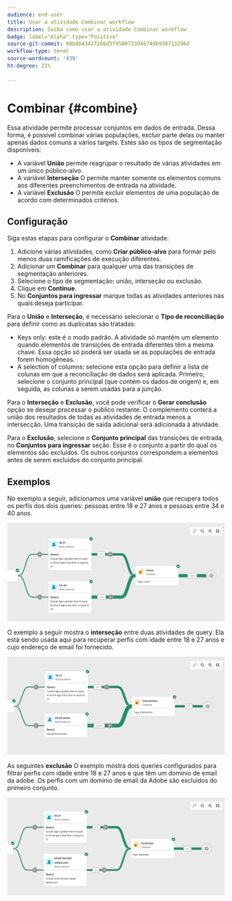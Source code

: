 ```yaml
---
audience: end-user
title: Usar a atividade Combinar workflow
description: Saiba como usar a atividade Combinar workflow
badge: label="Alpha" type="Positive"
source-git-commit: 98b4b43427266d5f9580733d4674db938713296d
workflow-type: tm+mt
source-wordcount: '439'
ht-degree: 21%

---
```



# Combinar {#combine}

Essa atividade permite processar conjuntos em dados de entrada. Dessa forma, é possível combinar várias populações, excluir parte delas ou manter apenas dados comuns a vários targets. Estes são os tipos de segmentação disponíveis:

<!--
The **Combine** activity can be placed after any other activity, but not at the beginning of the workflow. Any activity can be placed after the **Combine**.
-->

* A variável **União** permite reagrupar o resultado de várias atividades em um único público-alvo.
* A variável **Interseção** O permite manter somente os elementos comuns aos diferentes preenchimentos de entrada na atividade.
* A variável **Exclusão** O permite excluir elementos de uma população de acordo com determinados critérios.

## Configuração

Siga estas etapas para configurar o **Combinar** atividade:

1. Adicione várias atividades, como **Criar público-alvo** para formar pelo menos duas ramificações de execução diferentes.
1. Adicionar um **Combinar** para qualquer uma das transições de segmentação anteriores.
1. Selecione o tipo de segmentação: união, interseção ou exclusão.
1. Clique em **Continue**.
1. No **Conjuntos para ingressar** marque todas as atividades anteriores nas quais deseja participar.

Para o **União** e **Interseção**, é necessário selecionar o **Tipo de reconciliação** para definir como as duplicatas são tratadas:

* Keys only: este é o modo padrão. A atividade só mantém um elemento quando elementos de transições de entrada diferentes têm a mesma chave. Essa opção só poderá ser usada se as populações de entrada forem homogêneas.
* A selection of columns: selecione esta opção para definir a lista de colunas em que a reconciliação de dados será aplicada. Primeiro, selecione o conjunto principal (que contém os dados de origem) e, em seguida, as colunas a serem usadas para a junção.

Para o **Interseção** e **Exclusão**, você pode verificar o **Gerar conclusão** opção se desejar processar o público restante. O complemento conterá a união dos resultados de todas as atividades de entrada menos a intersecção. Uma transição de saída adicional será adicionada à atividade.

Para o **Exclusão**, selecione o **Conjunto principal** das transições de entrada, no **Conjuntos para ingressar** seção. Esse é o conjunto a partir do qual os elementos são excluídos. Os outros conjuntos correspondem a elementos antes de serem excluídos do conjunto principal.

## Exemplos

No exemplo a seguir, adicionamos uma variável **união** que recupera todos os perfis dos dois queries: pessoas entre 18 e 27 anos e pessoas entre 34 e 40 anos.

![](../assets/workflow-union-example.png)

O exemplo a seguir mostra o **interseção** entre duas atividades de query. Ela está sendo usada aqui para recuperar perfis com idade entre 18 e 27 anos e cujo endereço de email foi fornecido.

![](../assets/workflow-intersection-example.png)

As seguintes **exclusão** O exemplo mostra dois queries configurados para filtrar perfis com idade entre 18 e 27 anos e que têm um domínio de email da adobe. Os perfis com um domínio de email da Adobe são excluídos do primeiro conjunto.

![](../assets/workflow-exclusion-example.png)





